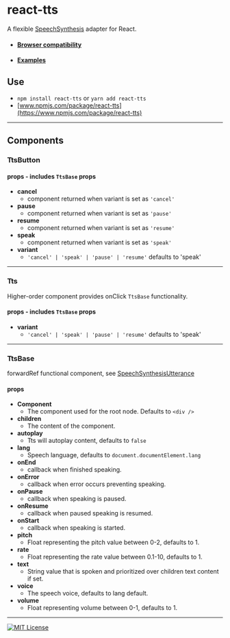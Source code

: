 # react-tts
A flexible [SpeechSynthesis](https://developer.mozilla.org/en-US/docs/Web/API/SpeechSynthesis#browser_compatibility) adapter for React.
- #### [Browser compatibility](https://developer.mozilla.org/en-US/docs/Web/API/SpeechSynthesis#browser_compatibility)
- #### [Examples](https://github.com/rosealexander/react-tts/tree/main/example#readme)
## Use
- `npm install react-tts` or `yarn add react-tts`
- [www.npmjs.com/package/react-tts](https://www.npmjs.com/package/react-tts)
___
## Components
### TtsButton
#### props - includes `TtsBase` props
- **cancel**
  - component returned when variant is set as `'cancel'`
- **pause** 
  - component returned when variant is set as `'pause'`
- **resume**
  - component returned when variant is set as `'resume'`
- **speak**
  - component returned when variant is set as `'speak'`
- **variant**
    - `'cancel' | 'speak' | 'pause' | 'resume'` defaults to 'speak'
___    
### Tts
Higher-order component provides onClick `TtsBase` functionality.
#### props - includes `TtsBase` props
- **variant**
    -   `'cancel' | 'speak' | 'pause' | 'resume'` defaults to 'speak'
___
### TtsBase
forwardRef functional component, see [SpeechSynthesisUtterance](https://developer.mozilla.org/en-US/docs/Web/API/SpeechSynthesisUtterance)
#### props
- **Component**
    - The component used for the root node. Defaults to `<div />`
- **children**
    - The content of the component.
- **autoplay**
    - Tts will autoplay content, defaults to `false`
- **lang**
    - Speech language, defaults to `document.documentElement.lang`
- **onEnd**
    - callback when finished speaking.
- **onError**
    - callback when error occurs preventing speaking.
- **onPause**
    -  callback when speaking is paused.
- **onResume**
    - callback when paused speaking is resumed.
- **onStart**
    - callback when speaking is started.
- **pitch**
    - Float representing the pitch value between 0-2, defaults to 1.
- **rate**
    - Float representing the rate value between 0.1-10, defaults to 1.
- **text**
    - String value that is spoken and prioritized over children text content if set.
- **voice**
    - The speech voice, defaults to lang default.
- **volume**
    - Float representing volume between 0-1, defaults to 1.
____
[![MIT License][license-shield]][license-url] 

[license-shield]: https://img.shields.io/github/license/rosealexander/react-tts.svg?style=for-the-badge
[license-url]: https://github.com/rosealexander/react-tts/blob/master/LICENSE

